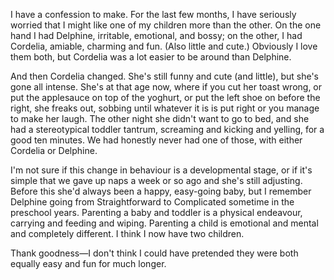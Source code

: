 <!--
.. title: The New Cordelia
.. date: 2009-07-05 21:45:26
.. author: Amy Brown
-->

I have a confession to make. For the last few months, I have
seriously worried that I might like one of my children more
than the other. On the one hand I had Delphine, irritable,
emotional, and bossy; on the other, I had Cordelia, amiable,
charming and fun. (Also little and cute.) Obviously I love them 
both, but Cordelia was a lot easier to be around than Delphine. 

And then Cordelia changed. She's still funny and cute (and little), 
but she's gone all intense. She's at that age now, where if
you cut her toast wrong, or put the applesauce on top
of the yoghurt, or put the left shoe on before the right, she
freaks out, sobbing until whatever it is is put right or you
manage to make her laugh. The other night she didn't want to go
to bed, and she had a stereotypical toddler tantrum, screaming
and kicking and yelling, for a good ten minutes. We had honestly
never had one of those, with either Cordelia or Delphine.

I'm not sure if this change in behaviour is a developmental
stage, or if it's simple that we gave up naps a week or so ago
and she's still adjusting. Before this she'd always been a happy,
easy-going baby, but I remember Delphine going from 
Straightforward to Complicated sometime in the preschool years.
Parenting a baby and toddler is a physical endeavour, carrying 
and feeding and wiping. Parenting a child is emotional 
and mental and completely different. I think I now have two
children.

Thank goodness&mdash;I don't think I could have pretended
they were both equally easy and fun for much longer.


